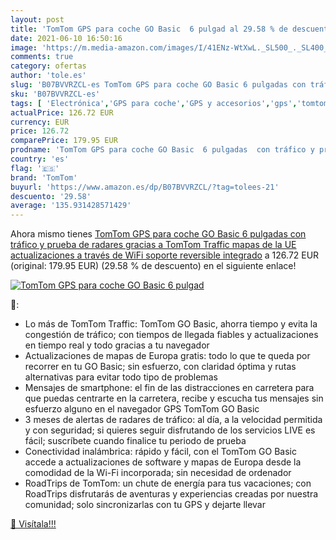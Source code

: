 ```yaml
---
layout: post
title: 'TomTom GPS para coche GO Basic  6 pulgad al 29.58 % de descuento'
date: 2021-06-10 16:50:16
image: 'https://m.media-amazon.com/images/I/41ENz-WtXwL._SL500_._SL400_.jpg'
comments: true
category: ofertas
author: 'tole.es'
slug: 'B07BVVRZCL-es TomTom GPS para coche GO Basic 6 pulgadas con tráfico y...'
sku: 'B07BVVRZCL-es'
tags: [ 'Electrónica','GPS para coche','GPS y accesorios','gps','tomtom','wifi', ]
actualPrice: 126.72 EUR
currency: EUR
price: 126.72
comparePrice: 179.95 EUR
prodname: 'TomTom GPS para coche GO Basic  6 pulgadas  con tráfico y prueba de radares gracias a TomTom Traffic  mapas de la UE  actualizaciones a través de WiFi  soporte reversible integrado'
country: 'es'
flag: '🇪🇸'
brand: 'TomTom'
buyurl: 'https://www.amazon.es/dp/B07BVVRZCL/?tag=tolees-21'
descuento: '29.58'
average: '135.931428571429'
---
```


Ahora mismo tienes [TomTom GPS para coche GO Basic  6 pulgadas  con tráfico y prueba de radares gracias a TomTom Traffic  mapas de la UE  actualizaciones a través de WiFi  soporte reversible integrado](https://www.amazon.es/dp/B07BVVRZCL/?tag=tolees-21) a 126.72 EUR (original: 179.95 EUR) (29.58 %  de descuento) en el siguiente enlace!

[![TomTom GPS para coche GO Basic  6 pulgad](https://m.media-amazon.com/images/I/41ENz-WtXwL._SL500_._SL400_.jpg)](https://www.amazon.es/dp/B07BVVRZCL/?tag=tolees-21)

🔎:

- Lo más de TomTom Traffic: TomTom GO Basic, ahorra tiempo y evita la congestión de tráfico; con tiempos de llegada fiables y actualizaciones en tiempo real y todo gracias a tu navegador
- Actualizaciones de mapas de Europa gratis: todo lo que te queda por recorrer en tu GO Basic; sin esfuerzo, con claridad óptima y rutas alternativas para evitar todo tipo de problemas
- Mensajes de smartphone: el fin de las distracciones en carretera para que puedas centrarte en la carretera, recibe y escucha tus mensajes sin esfuerzo alguno en el navegador GPS TomTom GO Basic
- 3 meses de alertas de radares de tráfico: al día, a la velocidad permitida y con seguridad; si quieres seguir disfrutando de los servicios LIVE es fácil; suscríbete cuando finalice tu periodo de prueba
- Conectividad inalámbrica: rápido y fácil, con el TomTom GO Basic accede a actualizaciones de software y mapas de Europa desde la comodidad de la Wi-Fi incorporada; sin necesidad de ordenador
- RoadTrips de TomTom: un chute de energía para tus vacaciones; con RoadTrips disfrutarás de aventuras y experiencias creadas por nuestra comunidad; solo sincronizarlas con tu GPS y dejarte llevar

[🛒 Visítala!!!](https://www.amazon.es/dp/B07BVVRZCL/?tag=tolees-21)
